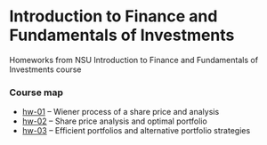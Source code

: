 # Introduction to Finance and Fundamentals of Investments
Homeworks from NSU Introduction to Finance and Fundamentals of Investments сourse

### Course map

* [hw-01](hw-01) – Wiener process of a share price and analysis
* [hw-02](hw-02) – Share price analysis and optimal portfolio
* [hw-03](hw-03) – Efficient portfolios and alternative portfolio strategies
